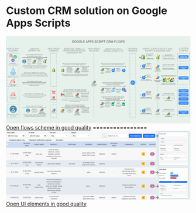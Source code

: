 # Custom CRM solution on Google Apps Scripts
<img src="./crm_flow.png"/>
<a href="https://raw.githubusercontent.com/steven-kollo/custom-crm-gs-js/main/crm_flow.png">Open flows scheme in good quality</a>
================
<img src="./crm_ui.png"/>
<a href="https://raw.githubusercontent.com/steven-kollo/custom-crm-gs-js/main/crm_ui.png">Open UI elements in good quality</a>
